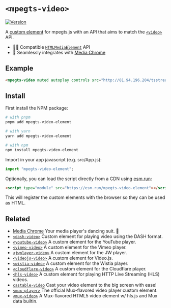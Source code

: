 # `<mpegts-video>`

[![Version](https://img.shields.io/npm/v/mpegts-video-element?style=flat-square)](https://www.npmjs.com/package/mpegts-video-element)

A [custom element](https://developer.mozilla.org/en-US/docs/Web/Web_Components/Using_custom_elements)
for mpegts.js with an API that aims to match the
[`<video>`](https://developer.mozilla.org/en-US/docs/Web/HTML/Element/video) API.

- 🏄‍♂️ Compatible [`HTMLMediaElement`](https://developer.mozilla.org/en-US/docs/Web/API/HTMLMediaElement) API
- 🕺 Seamlessly integrates with [Media Chrome](https://github.com/muxinc/media-chrome)

## Example

<!-- prettier-ignore -->
```html
<mpegts-video muted autoplay controls src="http://81.94.196.204/tsstreamer/France24_HD.ts"></mpegts-video>
```

## Install

First install the NPM package:

```bash
# with pnpm
pmpm add mpegts-video-element

# with yarn
yarn add mpegts-video-element

# with npm
npm install mpegts-video-element
```

Import in your app javascript (e.g. src/App.js):

```js
import "mpegts-video-element";
```

Optionally, you can load the script directly from a CDN using [esm.run](https://esm.run/):

<!-- prettier-ignore -->
```html
<script type="module" src="https://esm.run/mpegts-video-element"></script>
```

This will register the custom elements with the browser so they can be used as HTML.

## Related

- [Media Chrome](https://github.com/muxinc/media-chrome) Your media player's dancing suit. 🕺
- [`<dash-video>`](https://github.com/luwes/dash-video-element) Custom element for playing video using the DASH format.
- [`<youtube-video>`](https://github.com/muxinc/youtube-video-element) A custom element for the YouTube player.
- [`<vimeo-video>`](https://github.com/luwes/vimeo-video-element) A custom element for the Vimeo player.
- [`<jwplayer-video>`](https://github.com/luwes/jwplayer-video-element) A custom element for the JW player.
- [`<videojs-video>`](https://github.com/luwes/videojs-video-element) A custom element for Video.js.
- [`<wistia-video>`](https://github.com/luwes/wistia-video-element) A custom element for the Wistia player.
- [`<cloudflare-video>`](https://github.com/luwes/cloudflare-video-element) A custom element for the Cloudflare player.
- [`<hls-video>`](https://github.com/muxinc/hls-video-element) A custom element for playing HTTP Live Streaming (HLS) videos.
- [`castable-video`](https://github.com/muxinc/castable-video) Cast your video element to the big screen with ease!
- [`<mux-player>`](https://github.com/muxinc/elements/tree/main/packages/mux-player) The official Mux-flavored video player custom element.
- [`<mux-video>`](https://github.com/muxinc/elements/tree/main/packages/mux-video) A Mux-flavored HTML5 video element w/ hls.js and Mux data builtin.
